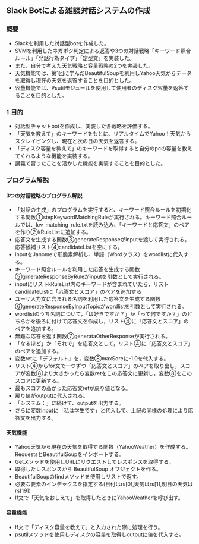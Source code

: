 ## Slack Botによる雑談対話システムの作成
### 概要
- Slackを利用した対話型botを作成した。
- SVMを利用したネガポジ判定による返答や3つの対話戦略「キーワード照合ルール」「発話行為タイプ」「定型文」を実装した。
- また、自分で考えた天気戦略と容量戦略の2つを実装した。
- 天気機能では、第1回に学んだBeautifulSoupを利用しYahoo天気からデータを取得し現在の天気を返答することを目的とした。
- 容量機能では、Psutilモジュールを使用して使用者のディスク容量を返答することを目的とした。

### 1.目的
- 対話型チャットbotを作成し、実装した各戦略を評価する。
- 「天気を教えて」のキーワードをもとに、リアルタイムでYahoo！天気からスクレイピングし、現在と次の日の天気を返答する。
- 「ディスク容量を教えて」のキーワードを取得すると自分のpcの容量を教えてくれるような機能を実装する。
- 講義で習ったことを活かした機能を実装することを目的とした。

### プログラム解説
#### 3つの対話戦略のプログラム解説
- 「対話の生成」のプログラムを実行すると、キーワード照合ルールを初期化する関数①stepKeywordMatchingRuleが実行される。キーワード照合ルールでは、kw_matching_rule.txtを読み込み、「キーワードと応答文」のペアを作り②kRuleListに追加する。
- 応答文を生成する関数③generateResponseがinputを渡して実行される。応答候補リスト④candidateListを空にする。
- inputをJanomeで形態素解析し、単語（Wordクラス）をwordlistに代入する。
- キーワード照合ルールを利用した応答を生成する関数⑤grnerateResponseByRuleがinputを引数として実行される。
- inputにリストkRuleList内のキーワードが含まれていたら，リストcandidateListに「応答文とスコア」のペアを追加する
- ユーザ入力文に含まれる名詞を利用した応答文を生成する関数⑥generateResponseBylnputTopicがwordlistを引数として実行される。
- wordlistのうち名詞について，「は好きですか？」か「って何ですか？」のどちらかを後ろに付けて応答文を作成し，リスト④に「応答文とスコア」のペアを追加する。
- 無難な応答を返す関数⑦generataOtherResponseが実行される。
- 「なるほど」か「それで」を応答文として，リスト④に「応答文とスコア」のペアを追加する。
- 変数retに「デフォルト」を，変数⑧maxSoreに-1.0を代入する。
- リスト④からfor文で一つずつ「応答文とスコア」のペアを取り出し，スコアが変数⑧より大きかったら変数retをこの応答文に更新し，変数⑧をこのスコアに更新する。
- 最もスコアの高かった応答文retが戻り値となる。
- 戻り値がoutputに代入される。
- 「システム：」に続けて、outputを出力する。
- さらに変数inputに「私は学生です」と代入して、上記の同様の処理により応答文を出力する。



#### 天気機能
- Yahoo天気から現在の天気を取得する関数（YahooWeather）を作成する。RequestsとBeautifulSoupをインポートする。
- Getメソッドを使用しURLにリクエストしてレスポンスを取得する。
- 取得したレスポンスから BeautifulSoup オブジェクトを作る。
- BeautifulSoupのfindメソッドを使用しリストで返す。
- 必要な要素のインデックスを指定する(日付はrs[0],天気はrs[1],明日の天気はrs[19])
- If文で「天気をおしえて」を取得したときにYahooWeatherを呼び出す。
#### 容量機能
- If文で「ディスク容量を教えて」と入力された際に処理を行う。
- psutilメソッドを使用しディスクの容量を取得しoutputに値を代入する。

